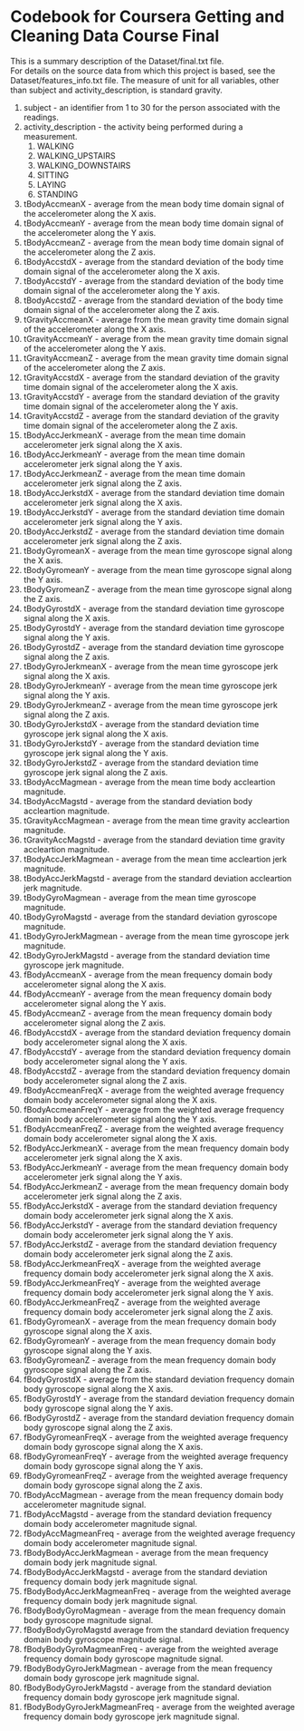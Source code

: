 Codebook for Coursera Getting and Cleaning Data Course Final
============================================================
This is a summary description of the Dataset/final.txt file.  
For details on the source data from which this project is based, see the Dataset/features_info.txt file.
The measure of unit for all variables, other than subject and activity_description, is standard gravity. 

1. subject - an identifier from 1 to 30 for the person associated with the readings.
2. activity_description - the activity being performed during a measurement.
    1. WALKING
    2. WALKING_UPSTAIRS
    3. WALKING_DOWNSTAIRS
    4. SITTING
    5. LAYING
    6. STANDING
3. tBodyAccmeanX - average from the mean body time domain signal of the accelerometer along the X axis.
4. tBodyAccmeanY - average from the mean body time domain signal of the accelerometer along the Y axis.
5. tBodyAccmeanZ - average from the mean body time domain signal of the accelerometer along the Z axis.
6. tBodyAccstdX - average from the standard deviation of the body time domain signal of the accelerometer along the X axis.
7. tBodyAccstdY - average from the standard deviation of the body time domain signal of the accelerometer along the Y axis.
8. tBodyAccstdZ - average from the standard deviation of the body time domain signal of the accelerometer along the Z axis.
9. tGravityAccmeanX - average from the mean gravity time domain signal of the accelerometer along the X axis.
10. tGravityAccmeanY - average from the mean gravity time domain signal of the accelerometer along the Y axis.
11. tGravityAccmeanZ - average from the mean gravity time domain signal of the accelerometer along the Z axis.
12. tGravityAccstdX - average from the standard deviation of the gravity time domain signal of the accelerometer along the X axis.
13. tGravityAccstdY - average from the standard deviation of the gravity time domain signal of the accelerometer along the Y axis.
14. tGravityAccstdZ - average from the standard deviation of the gravity time domain signal of the accelerometer along the Z axis.
15. tBodyAccJerkmeanX - average from the mean time domain accelerometer jerk signal along the X axis.
16. tBodyAccJerkmeanY - average from the mean time domain accelerometer jerk signal along the Y axis.
17. tBodyAccJerkmeanZ - average from the mean time domain accelerometer jerk signal along the Z axis.
18. tBodyAccJerkstdX - average from the standard deviation time domain accelerometer jerk signal along the X axis.
19. tBodyAccJerkstdY - average from the standard deviation time domain accelerometer jerk signal along the Y axis.
20. tBodyAccJerkstdZ - average from the standard deviation time domain accelerometer jerk signal along the Z axis.
21. tBodyGyromeanX - average from the mean time gyroscope signal along the X axis.
22. tBodyGyromeanY - average from the mean time gyroscope signal along the Y axis.
23. tBodyGyromeanZ - average from the mean time gyroscope signal along the Z axis.
24. tBodyGyrostdX - average from the standard deviation time gyroscope signal along the X axis.
25. tBodyGyrostdY - average from the standard deviation time gyroscope signal along the Y axis.
26. tBodyGyrostdZ - average from the standard deviation time gyroscope signal along the Z axis.
27. tBodyGyroJerkmeanX - average from the mean time gyroscope jerk signal along the X axis.
28. tBodyGyroJerkmeanY - average from the mean time gyroscope jerk signal along the Y axis.
29. tBodyGyroJerkmeanZ - average from the mean time gyroscope jerk signal along the Z axis.
30. tBodyGyroJerkstdX - average from the standard deviation time gyroscope jerk signal along the X axis.
31. tBodyGyroJerkstdY - average from the standard deviation time gyroscope jerk signal along the Y axis.
32. tBodyGyroJerkstdZ - average from the standard deviation time gyroscope jerk signal along the Z axis.
33. tBodyAccMagmean - average from the mean time body accleartion magnitude.
34. tBodyAccMagstd - average from the standard deviation body accleartion magnitude.
35. tGravityAccMagmean - average from the mean time gravity accleartion magnitude.
36. tGravityAccMagstd - average from the standard deviation time gravity accleartion magnitude.
37. tBodyAccJerkMagmean - average from the mean time accleartion jerk magnitude.
38. tBodyAccJerkMagstd - average from the standard deviation accleartion jerk magnitude.
39. tBodyGyroMagmean - average from the mean time gyroscope magnitude.
40. tBodyGyroMagstd - average from the standard deviation gyroscope magnitude.
41. tBodyGyroJerkMagmean - average from the mean time gyroscope jerk magnitude.
42. tBodyGyroJerkMagstd - average from the standard deviation time gyroscope jerk magnitude.
43. fBodyAccmeanX - average from the mean frequency domain body accelerometer signal along the X axis.
44. fBodyAccmeanY - average from the mean frequency domain body accelerometer signal along the Y axis.
45. fBodyAccmeanZ - average from the mean frequency domain body accelerometer signal along the Z axis.
46. fBodyAccstdX - average from the standard deviation frequency domain body accelerometer signal along the X axis.
47. fBodyAccstdY - average from the standard deviation frequency domain body accelerometer signal along the Y axis.
48. fBodyAccstdZ - average from the standard deviation frequency domain body accelerometer signal along the Z axis.
49. fBodyAccmeanFreqX - average from the weighted average frequency domain body accelerometer signal along the X axis.
50. fBodyAccmeanFreqY - average from the weighted average frequency domain body accelerometer signal along the Y axis.
51. fBodyAccmeanFreqZ - average from the weighted average frequency domain body accelerometer signal along the X axis.
52. fBodyAccJerkmeanX - average from the mean frequency domain body accelerometer jerk signal along the X axis.
53. fBodyAccJerkmeanY - average from the mean frequency domain body accelerometer jerk signal along the Y axis.
54. fBodyAccJerkmeanZ - average from the mean frequency domain body accelerometer jerk signal along the Z axis.
55. fBodyAccJerkstdX - average from the standard deviation frequency domain body accelerometer jerk signal along the X axis.
56. fBodyAccJerkstdY - average from the standard deviation frequency domain body accelerometer jerk signal along the Y axis.
57. fBodyAccJerkstdZ - average from the standard deviation frequency domain body accelerometer jerk signal along the Z axis.
58. fBodyAccJerkmeanFreqX - average from the weighted average frequency domain body accelerometer jerk signal along the X axis.
59. fBodyAccJerkmeanFreqY - average from the weighted average frequency domain body accelerometer jerk signal along the Y axis.
60. fBodyAccJerkmeanFreqZ - average from the weighted average frequency domain body accelerometer jerk signal along the Z axis.
61. fBodyGyromeanX - average from the mean frequency domain body gyroscope signal along the X axis.
62. fBodyGyromeanY - average from the mean frequency domain body gyroscope signal along the Y axis.
63. fBodyGyromeanZ - average from the mean frequency domain body gyroscope signal along the Z axis.
64. fBodyGyrostdX - average from the standard deviation frequency domain body gyroscope signal along the X axis.
65. fBodyGyrostdY - average from the standard deviation frequency domain body gyroscope signal along the Y axis.
66. fBodyGyrostdZ - average from the standard deviation frequency domain body gyroscope signal along the Z axis.
67. fBodyGyromeanFreqX - average from the weighted average frequency domain body gyroscope signal along the X axis.
68. fBodyGyromeanFreqY - average from the weighted average frequency domain body gyroscope signal along the Y axis.
69. fBodyGyromeanFreqZ - average from the weighted average frequency domain body gyroscope signal along the Z axis.
70. fBodyAccMagmean - average from the mean frequency domain body accelerometer magnitude signal.
71. fBodyAccMagstd - average from the standard deviation frequency domain body accelerometer magnitude signal.
72. fBodyAccMagmeanFreq - average from the weighted average frequency domain body accelerometer magnitude signal.
73. fBodyBodyAccJerkMagmean - average from the mean frequency domain body jerk magnitude signal.
74. fBodyBodyAccJerkMagstd - average from the standard deviation frequency domain body jerk magnitude signal.
75. fBodyBodyAccJerkMagmeanFreq - average from the weighted average frequency domain body jerk magnitude signal.
76. fBodyBodyGyroMagmean - average from the mean frequency domain body gyroscope magnitude signal.
77. fBodyBodyGyroMagstd average from the standard deviation frequency domain body gyroscope magnitude signal.
78. fBodyBodyGyroMagmeanFreq - average from the weighted average frequency domain body gyroscope magnitude signal.
79. fBodyBodyGyroJerkMagmean - average from the mean frequency domain body gyroscope jerk magnitude signal.
80. fBodyBodyGyroJerkMagstd - average from the standard deviation frequency domain body gyroscope jerk magnitude signal.
81. fBodyBodyGyroJerkMagmeanFreq - average from the weighted average frequency domain body gyroscope jerk magnitude signal.
